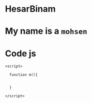 # HesarBinam

My name is a `mohsen`
=======

Code js
=======

    <script>
    
      function m(){
      
      
      }
    
    </script>
